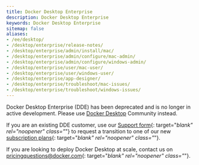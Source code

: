 ```yaml
---
title: Docker Desktop Enterprise
description: Docker Desktop Enterprise
keywords: Docker Desktop Enterprise
sitemap: false
aliases:
- /ee/desktop/
- /desktop/enterprise/release-notes/
- /desktop/enterprise/admin/install/mac/
- /desktop/enterprise/admin/configure/mac-admin/
- /desktop/enterprise/admin/configure/windows-admin/
- /desktop/enterprise/user/mac-user/
- /desktop/enterprise/user/windows-user/
- /desktop/enterprise/app-designer/
- /desktop/enterprise/troubleshoot/mac-issues/
- /desktop/enterprise/troubleshoot/windows-issues/
---
```


Docker Desktop Enterprise (DDE) has been deprecated and is no longer in active development. Please use [Docker Desktop](../index.md) Community instead.

If you are an existing DDE customer, use our [Support form](https://hub.docker.com/support/desktop/){: target="_blank" rel="noopener" class="_"} to request a transition to one of our new [subscription plans](https://www.docker.com/pricing){: target="_blank" rel="noopener" class="_"}.

If you are looking to deploy Docker Desktop at scale, contact us on [pricingquestions@docker.com](mailto:pricingquestions@docker.com){: target="_blank" rel="noopener" class="_"}.
